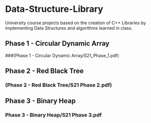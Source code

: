 # Data-Structure-Library

University course projects based on the creation of C++ Libraries by implementing Data Structures and algorithms learned in class. 

## Phase 1 - Circular Dynamic Array

###(Phase 1 - Circular Dynamic Array/S21_Phase_1.pdf)

## Phase 2 - Red Black Tree
### (Phase 2 - Red Black Tree/S21 Phase 2.pdf)

## Phase 3 - Binary Heap
### Phase 3 - Binary Heap/S21 Phase 3.pdf


